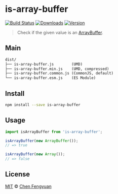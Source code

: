 # is-array-buffer

[![Build Status](https://travis-ci.org/fengyuanchen/is-array-buffer.svg)](https://travis-ci.org/fengyuanchen/is-array-buffer) [![Downloads](https://img.shields.io/npm/dm/is-array-buffer.svg)](https://www.npmjs.com/package/is-array-buffer) [![Version](https://img.shields.io/npm/v/is-array-buffer.svg)](https://www.npmjs.com/package/is-array-buffer)

> Check if the given value is an [ArrayBuffer](https://developer.mozilla.org/en-US/docs/Web/JavaScript/Reference/Global_Objects/ArrayBuffer).

## Main

```txt
dist/
├── is-array-buffer.js        (UMD)
├── is-array-buffer.min.js    (UMD, compressed)
├── is-array-buffer.common.js (CommonJS, default)
└── is-array-buffer.esm.js    (ES Module)
```

## Install

```sh
npm install --save is-array-buffer
```

## Usage

```js
import isArrayBuffer from 'is-array-buffer';

isArrayBuffer(new ArrayBuffer());
// => true

isArrayBuffer(new Array());
// => false
```

## License

[MIT](http://opensource.org/licenses/MIT) © [Chen Fengyuan](http://chenfengyuan.com)
